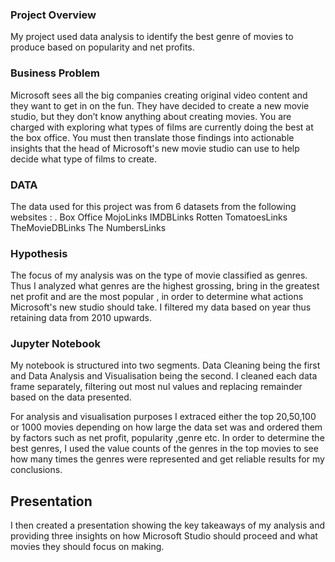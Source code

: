 ### Project Overview
My project used data analysis to identify the best genre of movies to produce based on popularity and net profits.


### Business Problem

Microsoft sees all the big companies creating original video content and they want to get in on the fun. They have decided to create a new movie studio, but they don’t know anything about creating movies. You are charged with exploring what types of films are currently doing the best at the box office. You must then translate those findings into actionable insights that the head of Microsoft's new movie studio can use to help decide what type of films to create.


### DATA
The data used for this project was from 6 datasets from the following websites :
. Box Office MojoLinks 
IMDBLinks 
Rotten TomatoesLinks 
TheMovieDBLinks 
The NumbersLinks 
### Hypothesis

The focus of my analysis was on the type of movie classified as genres. Thus I analyzed what genres are the highest grossing, bring in the greatest net profit and are the most popular , in order to determine what actions Microsoft's new studio should take. I filtered my data based on year thus retaining data from 2010 upwards.
### Jupyter Notebook
My notebook is structured into two segments. Data Cleaning being the first and Data Analysis and Visualisation being the second. I cleaned each data frame separately, filtering out most nul values and replacing remainder based on the data presented. 

For analysis and visualisation purposes I extraced either the top 20,50,100 or 1000 movies depending on how large the data set was and ordered them by factors such as net profit, popularity ,genre etc. In order to determine the best genres, I used the value counts of the genres in the top movies to see how many times the genres were represented and get reliable results for my conclusions.

## Presentation
I then created a presentation showing the key takeaways of my analysis and providing three insights on how Microsoft Studio should proceed and what movies they should focus on making.



